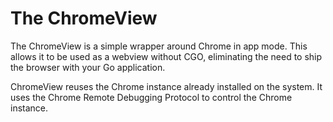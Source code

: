 # The ChromeView

The ChromeView is a simple wrapper around Chrome in app mode. This allows it to be used as a webview without CGO, eliminating the need to ship the browser with your Go application.

ChromeView reuses the Chrome instance already installed on the system. It uses the Chrome Remote Debugging Protocol to control the Chrome instance.